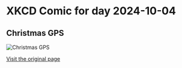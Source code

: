 
# XKCD Comic for day 2024-10-04

## Christmas GPS

![Christmas GPS](https://imgs.xkcd.com/comics/christmas_gps.png "If it's over water, and you can't get a boat or revise the rules to preserve the makeout, there is no helping you.")

[Visit the original page](https://xkcd.com/201/)
